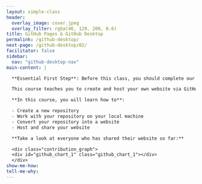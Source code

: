 ```yaml
---
layout: simple-class
header:
  overlay_image: cover.jpeg
  overlay_filter: rgba(46, 129, 200, 0.6)
title: GitHub Pages & GitHub Desktop
permalink: /github-desktop/
next-page: /github-desktop/02/
facilitator: false
sidebar:
  nav: "github-desktop-nav"
main-content: |

  **Essential First Step**: Before this class, you should complete our [Introduction to GitHub](https://github.github.com/on-demand/intro-to-github/) course.

  This course teaches you to create and host your own website via GitHub, using GitHub Desktop.

  **In this course, you will learn how to**:

  - Create a new repository
  - Work with your repository on your local machine
  - Convert your repository into a website
  - Host and share your website

  **Take a look at everyone who has shared their website so far:**

  <div class="contribution_graph">
  <div id="github_chart_1" class="github_chart_1"></div>
  </div>
show-me-how:
tell-me-why:
---
```

